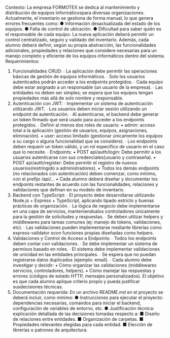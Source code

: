Contexto: 
La empresa FORMOTEX se dedica al mantenimiento y distribución de equipos informáticospara diversas organizaciones. 
Actualmente, el inventario se gestiona de forma manual, lo que genera errores frecuentes como: ● Información desactualizada del estado de los equipos. 
● Falta de control de ubicación. 
● Dificultad para saber quién es el responsable de cada equipo. 
La nueva aplicación deberá permitir un control centralizado, seguro y validado del inventario. Además, cada alumno deberá definir, según su propia abstracción, las funcionalidades adicionales, propiedades y relaciones que considere necesarias para un manejo completo y eficiente de los equipos informáticos dentro del sistema. 
Requerimientos: 
1. Funcionalidades CRUD: 
∙ La aplicación debe permitir las operaciones básicas de gestión de equipos informáticos. 
∙ Solo los usuarios autenticados podrán acceder a los endpoints protegidos. 
∙ Cada equipo debe estar asignado a un responsable (un usuario de la empresa). 
∙ Las entidades no deben ser simples; se espera que los equipos tengan
propiedades más allá de solo nombre y responsable. 
2. Autenticación con JWT: 
∙ Implementar un sistema de autenticación utilizando JWT. 
∙ Los usuarios deben iniciar sesión utilizando un endpoint de autenticación. 
∙ Al autenticarse, el backend debe generar un token firmado que 
será usado para acceder a los endpoints protegidos. 
∙ Definir al menos dos roles de usuario: 
▪ admin: acceso total a la aplicación (gestión de usuarios, 
equipos, asignaciones, eliminación). 
▪ user: acceso limitado (gestionar únicamente los equipos a 
su cargo o alguna funcionalidad que se considere). 
∙ Los endpoints deben requerir un token válido, y un rol específico de usuario en el caso que lo necesite. 
∙ Endpoints: 
▪ POST api/auth/login: Debe permitir a los usuarios 
autenticarse con sus credenciales(usuario y contraseña). 
▪ POST api/auth/register: Debe permitir el registro de nuevos 
usuarios(restringido a administradores). 
▪ Todos los demás endpoints (no relacionados con autenticación) 
deben comenzar, como mínimo, con el prefijo /api/... 
▪ Cada alumno deberá diseñar y documentar los endpoints restantes 
de acuerdo con las funcionalidades, relaciones y validaciones que 
definan en su modelo de inventario.
3. Backend con TypeScript: 
∙ El proyecto debe desarrollarse utilizando Node.js + Express + TypeScript, aplicando
tipado estricto y buenas prácticas de organización. 
∙ La lógica de negocio debe implementarse en una capa de servicios, manteniendoalos
controladores únicamente para la gestión de solicitudes y respuestas. 
∙ Se deben utilizar helpers y middlewares para tareas comunes (ej: manejo de tokens, validaciones, etc). 
∙ Las validaciones pueden implementarse mediante librerías como express-validator ocon funciones propias diseñadas como helpers. 
4. Validaciones y Control de Acceso a Endpoints: 
∙ Todos los endpoints deben contar con validaciones. 
∙ Se debe implementar un sistema de permisos basado en roles. 
∙ El sistema debe implementar validaciones de unicidad en las entidades principales. 
∙ Se espera que no puedan registrarse datos duplicados (ejemplo: email). 
∙ Cada alumno debe investigar y decidir: 
▪ Cómo organizar las validaciones (middlewares servicios, controladores, 
helpers). 
▪ Cómo manejar las respuestas y errores (códigos de estado HTTP, mensajes
personalizados). 
El objetivo es que cada alumno aplique criterio propio y pueda justificar susdecisiones técnicas. 
5. Documentación requerida: 
En un archivo README.md en el proyecto se deberá incluir, como mínimo: 
● Instrucciones para ejecutar el proyecto: dependencias necesarias, comandos para iniciar el backend, configuración de variables de entorno, etc. 
● Justificación técnica: explicación detallada de las decisiones tomadas respecto a: ■ Diseño de relaciones entre entidades. 
■ Organización de carpetas. 
■ Propiedades relevantes elegidas para cada entidad. 
■ Elección de librerías o patrones de arquitectura. 
